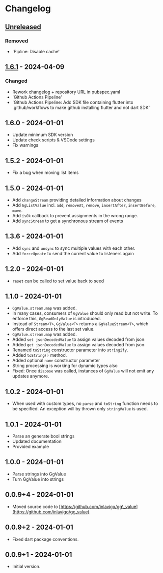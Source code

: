 # Changelog

## [Unreleased]

### Removed

- 'Pipline: Disable cache'

## [1.6.1] - 2024-04-09

### Changed

- Rework changelog + repository URL in pubspec.yaml
- 'Github Actions Pipeline'
- 'Github Actions Pipeline: Add SDK file containing flutter into .github/workflows to make github installing flutter and not dart SDK'

## 1.6.0 - 2024-01-01

- Update minimum SDK version
- Update check scripts & VSCode settings
- Fix warnings

## 1.5.2 - 2024-01-01

- Fix a bug when moving list items

## 1.5.0 - 2024-01-01

- Add `changeStream` providing detailed information about changes
- Add `GgListValue` incl. `add`, `removeAt`, `remove`, `insertAfter`, `insertBefore`, `move`.
- Add `isOk` callback to prevent assignments in the wrong range.
- Add `syncStream` to get a synchronous stream of events

## 1.3.6 - 2024-01-01

- Add `sync` and `unsync` to sync multiple values with each other.
- Add `forceUpdate` to send the current value to listeners again

## 1.2.0 - 2024-01-01

- `reset` can be called to set value back to seed

## 1.1.0 - 2024-01-01

- `GgValue.stream.map` was added.
- In many cases, consumers of `GgValue` should only read but not write. To
enforce this, `GgReadOnlyValue` is introduced.
- Instead of `Stream<T>`, `GgValue<T>` returns a `GgValueStream<T>`, which offers
direct access to the last set value.
- `GgValue.stream.map` was added.
- Added `set jsonDecodedValue` to assign values decoded from json
- Added `get jsonDecodedValue` to assign values decoded from json
- Renamed `toString` constructor parameter into `stringify`.
- Added `toString()` method.
- Added optional `name` constructor parameter
- String processing is working for dynamic types also
- Fixed: Once `dispose` was called, instances of `GgValue` will not emit any
updates anymore.

## 1.0.2 - 2024-01-01

- When used with custom types, no `parse` and `toString` function needs to be
specified. An exception will by thrown only `stringValue` is used.

## 1.0.1 - 2024-01-01

- Parse an generate bool strings
- Updated documentation
- Provided example

## 1.0.0 - 2024-01-01

- Parse strings into GgValue
- Turn GgValue into strings

## 0.0.9+4 - 2024-01-01

- Moved source code to [https://github.com/inlavigo/gg\_value](https://github.com/inlavigo/gg_value)

## 0.0.9+2 - 2024-01-01

- Fixed dart package conventions.

## 0.0.9+1 - 2024-01-01

- Initial version.

[Unreleased]: https://github.com/inlavigo/gg_value/compare/1.6.1...HEAD
[1.6.1]: https://github.com/inlavigo/gg_value/compare/1.6.0...1.6.1

